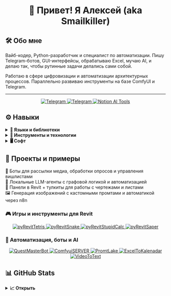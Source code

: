 <h1 align="center">🦊 Привет! Я Алексей (aka Smailkiller)</h1>



## 🛠 Обо мне

Вайб-кодер, Python-разработчик и специалист по автоматизации. Пишу Telegram-ботов, GUI-интерфейсы, обрабатываю Excel, мучаю AI, и делаю так, чтобы рутинные задачи делались сами собой.

Работаю в сфере цифровизации и автоматизации архитектурных процессов. Параллельно развиваю инструменты на базе ComfyUI и Telegram.

---

<p align="center">
  <a href="t.me/SMailsPub">
    <img src="https://img.shields.io/badge/Мой%20канал%20в%20Telegram-2CA5E0?style=for-the-badge&logo=telegram&logoColor=white" alt="Telegram">
  </a>
  <a href="https://t.me/smailkiller">
    <img src="https://img.shields.io/badge/Мой%20профиль-2CA5E0?style=for-the-badge&logo=telegram&logoColor=white" alt="Telegram">
  </a>
  <a href="https://autorevit.notion.site/1d3cc3d636a380ca85d5f611df8b0d4d?v=1d3cc3d636a38012b9db000cd0e55ea4">
    <img src="https://img.shields.io/badge/ИИ-инструменты%20в%20Notion-F9DC3E?style=for-the-badge&logo=notion&logoColor=black" alt="Notion AI Tools">
  </a>
</p>

## ⚙️ Навыки

<details>
  <summary><b>🧠 Языки и библиотеки</b></summary>

- Python (asyncio, pandas, telebot, aiogram, openpyxl)
- JavaScript (редко, по необходимости)
- Bash / bat-файлы (автоматизация)
- SQL на базовом уровне
</details>

<details>
  <summary><b>🔧 Инструменты и технологии</b></summary>

- Telegram Bots API
- ComfyUI / Stable Diffusion / HuggingFace
- n8n (AI-интеграции, автоматизация)
- Tkinter (кастомные GUI-интерфейсы)
- ffmpeg (обработка медиа)
- Revit / Navisworks / Excel (BIM-автоматизация)
</details>

<details>
  <summary><b>🖥 Софт</b></summary>

- PyCharm
- VS Code
- Synology NAS
- Git / GitHub
- Excel, Power BI
</details>

## 📌 Проекты и примеры

🤖 Боты для рассылки медиа, обработки опросов и управления вишлистами  
🧠 Локальные LLM-агенты с графовой логикой и автоматизацией  
🧰 Панели в Revit + тулкиты для работы с чертежами и листами  
🖼 Генерация изображений с кастомными промтами и автоматикой через n8n  

### 🎮 Игры и инструменты для Revit

<p align="center">
  <a href="https://github.com/Smailkiller/pyRevitTetris">
    <img src="https://img.shields.io/badge/🧱 pyRevitTetris-333?style=for-the-badge&logo=autodesk&logoColor=white" alt="pyRevitTetris"/>
  </a>
  <a href="https://github.com/Smailkiller/pyRevitSnake">
    <img src="https://img.shields.io/badge/🐍 pyRevitSnake-333?style=for-the-badge&logo=autodesk&logoColor=white" alt="pyRevitSnake"/>
  </a>
  <a href="https://github.com/Smailkiller/pyRevitStupidCalc">
    <img src="https://img.shields.io/badge/🔢 pyRevitStupidCalc-333?style=for-the-badge&logo=autodesk&logoColor=white" alt="pyRevitStupidCalc"/>
  </a>
  <a href="https://github.com/Smailkiller/pyRevitSaper">
    <img src="https://img.shields.io/badge/📅 pyRevitSaper-333?style=for-the-badge&logo=autodesk&logoColor=white" alt="pyRevitSaper"/>
  </a>
</p>

### 💼 Автоматизация, боты и AI

<p align="center">
  <a href="https://github.com/Smailkiller/QuestMasterBot">
    <img src="https://img.shields.io/badge/QuestMasterBot-2CA5E0?style=for-the-badge&logo=telegram&logoColor=white" alt="QuestMasterBot"/>
  </a>
  <a href="https://github.com/Smailkiller/ComfyuiSERVER">
    <img src="https://img.shields.io/badge/ComfyuiSERVER-FF6F91?style=for-the-badge&logo=cloudflare&logoColor=white" alt="ComfyuiSERVER"/>
  </a>
  <a href="https://github.com/Smailkiller/PromtLake">
    <img src="https://img.shields.io/badge/PromtLake-4C4C4C?style=for-the-badge&logo=notion&logoColor=white" alt="PromtLake"/>
  </a>
  <a href="https://github.com/Smailkiller/ExcelToKalenadar">
    <img src="https://img.shields.io/badge/ExcelToKalenadar-217346?style=for-the-badge&logo=microsoft-excel&logoColor=white" alt="ExcelToKalenadar"/>
  </a>
  <a href="https://github.com/Smailkiller/VideoToText">
    <img src="https://img.shields.io/badge/VideoToText-000000?style=for-the-badge&logo=ffmpeg&logoColor=white" alt="VideoToText"/>
  </a>
</p>



## 📊 GitHub Stats

<details>
  <summary><b>📈 Открыть</b></summary>
  <p>
    <img src="https://github-readme-stats.vercel.app/api/top-langs/?username=Smailkiller&theme=dracula&layout=compact&hide_border=true&bg_color=00000000" />    
    <img src="https://github-readme-stats.vercel.app/api?username=Smailkiller&count_private=true&show_icons=true&theme=dracula&hide_border=true&bg_color=00000000" />
  </p>
</details>
